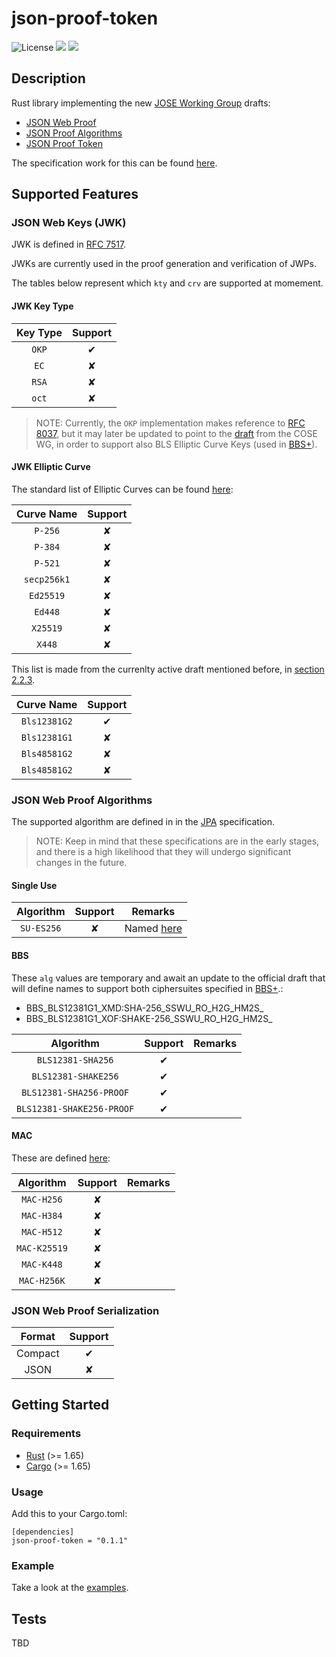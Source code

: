 # json-proof-token

![License](https://img.shields.io/badge/License-Apache_2.0-blue.svg)
[![](https://img.shields.io/crates/v/json-proof-token?style=flat-square)](https://crates.io/crates/json-proof-token)
[![](https://img.shields.io/docsrs/json-proof-token?style=flat-square)](https://docs.rs/json-proof-token/)

## Description

Rust library implementing the new [JOSE Working Group](https://datatracker.ietf.org/wg/jose/documents/) drafts:
- [JSON Web Proof](https://datatracker.ietf.org/doc/html/draft-ietf-jose-json-web-proof)
- [JSON Proof Algorithms](https://datatracker.ietf.org/doc/html/draft-ietf-jose-json-proof-algorithms) 
- [JSON Proof Token](https://datatracker.ietf.org/doc/html/draft-ietf-jose-json-proof-token)

The specification work for this can be found [here](https://github.com/json-web-proofs/json-web-proofs).

## Supported Features

### JSON Web Keys (JWK)

JWK is defined in [RFC 7517](https://tools.ietf.org/html/rfc7517).

JWKs are currently used in the proof generation and verification of JWPs.

The tables below represent which `kty` and `crv` are supported at momement.

#### JWK Key Type

| Key Type | Support |
|:--------:|:-------:|
|   `OKP`  |    ✔    |
|   `EC`   |    ✘    |
|   `RSA`  |    ✘    |
|   `oct`  |    ✘    |


>NOTE: Currently, the `OKP` implementation makes reference to [RFC 8037](https://datatracker.ietf.org/doc/html/rfc8037), but it may later be updated to point to the [draft](https://datatracker.ietf.org/doc/html/draft-ietf-cose-bls-key-representations) from the COSE WG, in order to support also BLS Elliptic Curve Keys (used in [BBS+](https://datatracker.ietf.org/doc/html/draft-irtf-cfrg-bbs-signatures)).

#### JWK Elliptic Curve
The standard list of Elliptic Curves can be found [here](https://www.iana.org/assignments/jose/jose.xhtml#web-key-elliptic-curve):

|  Curve Name | Support |
|:---------:|:-------:|
| `P-256` |    ✘    |
|  `P-384`  |    ✘    |
|  `P-521` |    ✘    |
|   `secp256k1`  |    ✘    |
| `Ed25519` |    ✘    |
|  `Ed448`  |    ✘    |
|  `X25519` |    ✘    |
|   `X448`  |    ✘    |


This list is made from the currenlty active draft mentioned before, in [section 2.2.3](https://datatracker.ietf.org/doc/html/draft-ietf-cose-bls-key-representations#section-2.2.3).

|  Curve Name | Support |
|:---------:|:-------:|
|  `Bls12381G2` |    ✔    |
|  `Bls12381G1` |    ✘    |
|  `Bls48581G2` |    ✘    |
|  `Bls48581G2` |    ✘    |

### JSON Web Proof Algorithms

The supported algorithm are defined in in the [JPA](https://datatracker.ietf.org/doc/html/draft-ietf-jose-json-proof-algorithms) specification.

> NOTE: Keep in mind that these specifications are in the early stages, and there is a high likelihood that they will undergo significant changes in the future.

#### Single Use
| Algorithm | Support | Remarks |
|:---------:|:-------:|:-------:|
|   `SU-ES256`   |    ✘    |   Named [here](https://datatracker.ietf.org/doc/html/draft-ietf-jose-json-proof-algorithms#section-6.1.10)       |



#### BBS

These `alg` values are temporary and await an update to the official draft that will define names to support both ciphersuites specified in [BBS+](https://datatracker.ietf.org/doc/html/draft-irtf-cfrg-bbs-signatures-04#name-bls12-381-ciphersuites).:
- BBS_BLS12381G1_XMD:SHA-256_SSWU_RO_H2G_HM2S_
- BBS_BLS12381G1_XOF:SHAKE-256_SSWU_RO_H2G_HM2S_

| Algorithm | Support | Remarks |
|:---------:|:-------:|:-------:|
|    `BLS12381-SHA256`    |    ✔    |         |
|    `BLS12381-SHAKE256`    |    ✔    |         |
|    `BLS12381-SHA256-PROOF`    |    ✔    |         |
|    `BLS12381-SHAKE256-PROOF`    |    ✔    |         |

#### MAC

These are defined [here](https://datatracker.ietf.org/doc/html/draft-ietf-jose-json-proof-algorithms#section-6.3.9):

| Algorithm | Support | Remarks |
|:---------:|:-------:|:-------:|
|    `MAC-H256`    |    ✘    |         |
|    `MAC-H384`    |    ✘    |         |
|    `MAC-H512`    |    ✘    |         |
|    `MAC-K25519`    |    ✘    |         |
|    `MAC-K448`    |    ✘    |         |
|    `MAC-H256K`    |    ✘    |         |


### JSON Web Proof Serialization

| Format         | Support |
|:----------------:|:---------:|
| Compact        |  ✔    |
| JSON   |  ✘    |










## Getting Started
<!-- What are the steps required to install your project? Provide a step-by-step description of how to get the development environment running. -->

### Requirements

- [Rust](https://www.rust-lang.org/) (>= 1.65)
- [Cargo](https://doc.rust-lang.org/cargo/) (>= 1.65)


### Usage

Add this to your Cargo.toml:

```
[dependencies]
json-proof-token = "0.1.1"
```

### Example
Take a look at the [examples](https://github.com/Cybersecurity-LINKS/json-proof-token/tree/main/examples).


## Tests

TBD